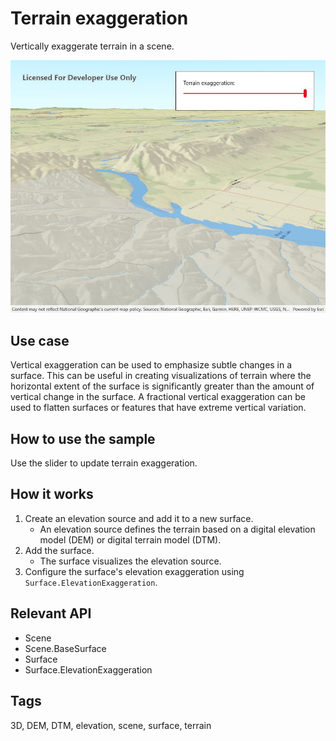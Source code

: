 # Terrain exaggeration

Vertically exaggerate terrain in a scene.

![Image of terrain exaggeration](TerrainExaggeration.jpg)

## Use case

Vertical exaggeration can be used to emphasize subtle changes in a surface. This can be useful in creating visualizations of terrain where the horizontal extent of the surface is significantly greater than the amount of vertical change in the surface. A fractional vertical exaggeration can be used to flatten surfaces or features that have extreme vertical variation.

## How to use the sample

Use the slider to update terrain exaggeration.

## How it works

1. Create an elevation source and add it to a new surface.
    * An elevation source defines the terrain based on a digital elevation model (DEM) or digital terrain model (DTM).
2. Add the surface.
    * The surface visualizes the elevation source.
3. Configure the surface's elevation exaggeration using `Surface.ElevationExaggeration`.

## Relevant API

* Scene
* Scene.BaseSurface
* Surface
* Surface.ElevationExaggeration

## Tags

3D, DEM, DTM, elevation, scene, surface, terrain
